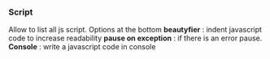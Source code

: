### Script 

Allow to list all js script. 
Options at the bottom 
**beautyfier** : indent javascript code to increase readability
**pause on exception** : if there is an error pause.
**Console** : write a javascript code in console
